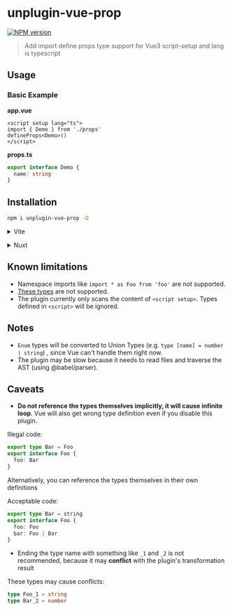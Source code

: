 # unplugin-vue-prop

[![NPM version](https://img.shields.io/npm/v/unplugin-vue-prop?color=a1b858&label=)](https://www.npmjs.com/package/unplugin-vue-prop)


> Add import define props type support for Vue3 script-setup and lang is typescript

## Usage

### Basic Example

**app.vue**

```vue
<script setup lang="ts">
import { Demo } from './props'
defineProps<Demo>()
</script>
```

**props.ts**

```typescript
export interface Demo {
  name: string
}
```

## Installation

```bash
npm i unplugin-vue-prop -D
```

<details>
<summary>Vite</summary><br>

```ts
// vite.config.ts
import Props from 'unplugin-vue-prop'
import Vue from '@vitejs/plugin-vue'
export default defineConfig({
  plugins: [
    Vue(),
    Props()
  ],
})
```

<br></details>

<details>
<summary>Nuxt</summary><br>

```ts
// nuxt.config.ts
export default {
  buildModules: [
    'unplugin-vue-prop/nuxt',
  ]
}
```

<br></details>

## Known limitations

- Namespace imports like `import * as Foo from 'foo'` are not supported.
- [These types](https://www.typescriptlang.org/docs/handbook/2/types-from-types.html) are not supported.
- The plugin currently only scans the content of `<script setup>`. Types defined in `<script>` will be ignored.

## Notes

- `Enum` types will be converted to Union Types (e.g. `type [name] = number | string`) , since Vue can't handle them right now.
- The plugin may be slow because it needs to read files and traverse the AST (using @babel/parser).

## Caveats

- **Do not reference the types themselves implicitly, it will cause infinite loop**.
Vue will also get wrong type definition even if you disable this plugin.

Illegal code:

```ts
export type Bar = Foo
export interface Foo {
  foo: Bar
}
```

Alternatively, you can reference the types themselves in their own definitions

Acceptable code:

```ts
export type Bar = string
export interface Foo {
  foo: Foo
  bar: Foo | Bar
}
```

- Ending the type name with something like `_1` and `_2` is not recommended, because it may **conflict** with the plugin's transformation result

These types may cause conflicts:

```ts
type Foo_1 = string
type Bar_2 = number
```

